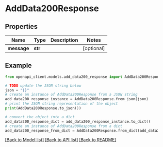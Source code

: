 # AddData200Response


## Properties

Name | Type | Description | Notes
------------ | ------------- | ------------- | -------------
**message** | **str** |  | [optional] 

## Example

```python
from openapi_client.models.add_data200_response import AddData200Response

# TODO update the JSON string below
json = "{}"
# create an instance of AddData200Response from a JSON string
add_data200_response_instance = AddData200Response.from_json(json)
# print the JSON string representation of the object
print(AddData200Response.to_json())

# convert the object into a dict
add_data200_response_dict = add_data200_response_instance.to_dict()
# create an instance of AddData200Response from a dict
add_data200_response_from_dict = AddData200Response.from_dict(add_data200_response_dict)
```
[[Back to Model list]](../README.md#documentation-for-models) [[Back to API list]](../README.md#documentation-for-api-endpoints) [[Back to README]](../README.md)


